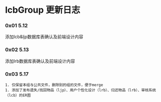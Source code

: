 # lcbGroup 更新日志
### 0x01 5.12
添加lcb&ljp数据库表确认及前端设计内容

### 0x02 5.13

添加lrb数据库表确认及前端设计内容

### 0x03 5.17

	1. 仅保留本组与公共文件，删除别的组的文件，便于merge
	1. 添加了发布遗失/找回物品（ljp）、用户个性化设计（lrb）、归还物品（lrb）、审核系统（lcb）的ER图

